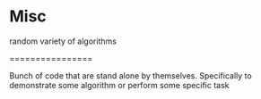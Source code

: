 Misc
====

random variety of algorithms



================

Bunch of code that are stand alone by themselves. Specifically to demonstrate some algorithm or perform some specific task
